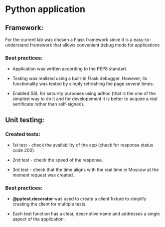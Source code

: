 # Python application

## Framework:

For the current lab was chosen a Flask framework since it is a easy-to-understand framework that allows convenient debug mode for applications

### Best practices:

* Application was written according to the PEP8 standart.

* Testing was realised using a built-in Flask debugger. However, its functionality was tested by simply refreshing the page several times.

* Enabled SSL for security purposes using adhoc (that is the one of the simplest way to do it and for developement it is better to acquire a real sertificate rather than self-signed).

## Unit testing:

### Created tests:

* 1st test - check the availability of the app (check for response status code 200).

* 2nd test - check the speed of the response.

* 3rd test - check that the time aligns with the real time in Moscow at the moment request was created.

### Best practices:

* **@pytest.decorator** was used to create a client fixture to simplify creating the client for multiple tests.

* Each test function has a clear, descriptive name and addresses a single aspect of the application.
